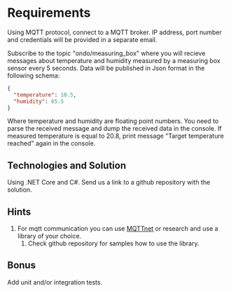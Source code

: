 # Requirements

Using MQTT protocol, connect to a MQTT broker. IP address, port number and credentials will be provided in a separate email.

Subscribe to the topic "ondo/measuring_box" where you will recieve messages about temperature and humidity measured by a measuring box sensor every 5 seconds.
Data will be published in Json format in the following schema:

```json
{
  "temperature": 10.5,
  "humidity": 65.5
}
```

Where temperature and humidity are floating point numbers.
You need to parse the received message and dump the received data in the console.
If measured temperature is equal to 20.8, print message "Target temperature reached" again in the console.

## Technologies and Solution

Using .NET Core and C#.
Send us a link to a github repository with the solution.

## Hints

1. For mqtt communication you can use [MQTTnet](https://github.com/dotnet/MQTTnet) or research and use a library of your choice.
    1. Check github repository for samples how to use the library.

## Bonus

Add unit and/or integration tests.
